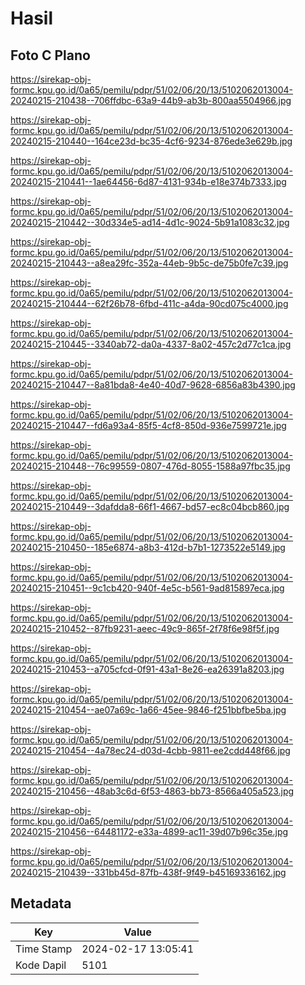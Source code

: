 # Hasil

## Foto C Plano

https://sirekap-obj-formc.kpu.go.id/0a65/pemilu/pdpr/51/02/06/20/13/5102062013004-20240215-210438--706ffdbc-63a9-44b9-ab3b-800aa5504966.jpg

https://sirekap-obj-formc.kpu.go.id/0a65/pemilu/pdpr/51/02/06/20/13/5102062013004-20240215-210440--164ce23d-bc35-4cf6-9234-876ede3e629b.jpg

https://sirekap-obj-formc.kpu.go.id/0a65/pemilu/pdpr/51/02/06/20/13/5102062013004-20240215-210441--1ae64456-6d87-4131-934b-e18e374b7333.jpg

https://sirekap-obj-formc.kpu.go.id/0a65/pemilu/pdpr/51/02/06/20/13/5102062013004-20240215-210442--30d334e5-ad14-4d1c-9024-5b91a1083c32.jpg

https://sirekap-obj-formc.kpu.go.id/0a65/pemilu/pdpr/51/02/06/20/13/5102062013004-20240215-210443--a8ea29fc-352a-44eb-9b5c-de75b0fe7c39.jpg

https://sirekap-obj-formc.kpu.go.id/0a65/pemilu/pdpr/51/02/06/20/13/5102062013004-20240215-210444--62f26b78-6fbd-411c-a4da-90cd075c4000.jpg

https://sirekap-obj-formc.kpu.go.id/0a65/pemilu/pdpr/51/02/06/20/13/5102062013004-20240215-210445--3340ab72-da0a-4337-8a02-457c2d77c1ca.jpg

https://sirekap-obj-formc.kpu.go.id/0a65/pemilu/pdpr/51/02/06/20/13/5102062013004-20240215-210447--8a81bda8-4e40-40d7-9628-6856a83b4390.jpg

https://sirekap-obj-formc.kpu.go.id/0a65/pemilu/pdpr/51/02/06/20/13/5102062013004-20240215-210447--fd6a93a4-85f5-4cf8-850d-936e7599721e.jpg

https://sirekap-obj-formc.kpu.go.id/0a65/pemilu/pdpr/51/02/06/20/13/5102062013004-20240215-210448--76c99559-0807-476d-8055-1588a97fbc35.jpg

https://sirekap-obj-formc.kpu.go.id/0a65/pemilu/pdpr/51/02/06/20/13/5102062013004-20240215-210449--3dafdda8-66f1-4667-bd57-ec8c04bcb860.jpg

https://sirekap-obj-formc.kpu.go.id/0a65/pemilu/pdpr/51/02/06/20/13/5102062013004-20240215-210450--185e6874-a8b3-412d-b7b1-1273522e5149.jpg

https://sirekap-obj-formc.kpu.go.id/0a65/pemilu/pdpr/51/02/06/20/13/5102062013004-20240215-210451--9c1cb420-940f-4e5c-b561-9ad815897eca.jpg

https://sirekap-obj-formc.kpu.go.id/0a65/pemilu/pdpr/51/02/06/20/13/5102062013004-20240215-210452--87fb9231-aeec-49c9-865f-2f78f6e98f5f.jpg

https://sirekap-obj-formc.kpu.go.id/0a65/pemilu/pdpr/51/02/06/20/13/5102062013004-20240215-210453--a705cfcd-0f91-43a1-8e26-ea26391a8203.jpg

https://sirekap-obj-formc.kpu.go.id/0a65/pemilu/pdpr/51/02/06/20/13/5102062013004-20240215-210454--ae07a69c-1a66-45ee-9846-f251bbfbe5ba.jpg

https://sirekap-obj-formc.kpu.go.id/0a65/pemilu/pdpr/51/02/06/20/13/5102062013004-20240215-210454--4a78ec24-d03d-4cbb-9811-ee2cdd448f66.jpg

https://sirekap-obj-formc.kpu.go.id/0a65/pemilu/pdpr/51/02/06/20/13/5102062013004-20240215-210456--48ab3c6d-6f53-4863-bb73-8566a405a523.jpg

https://sirekap-obj-formc.kpu.go.id/0a65/pemilu/pdpr/51/02/06/20/13/5102062013004-20240215-210456--64481172-e33a-4899-ac11-39d07b96c35e.jpg

https://sirekap-obj-formc.kpu.go.id/0a65/pemilu/pdpr/51/02/06/20/13/5102062013004-20240215-210439--331bb45d-87fb-438f-9f49-b45169336162.jpg


## Metadata

| Key        | Value               |
| ---------- | ------------------- |
| Time Stamp | 2024-02-17 13:05:41 |
| Kode Dapil | 5101                |



